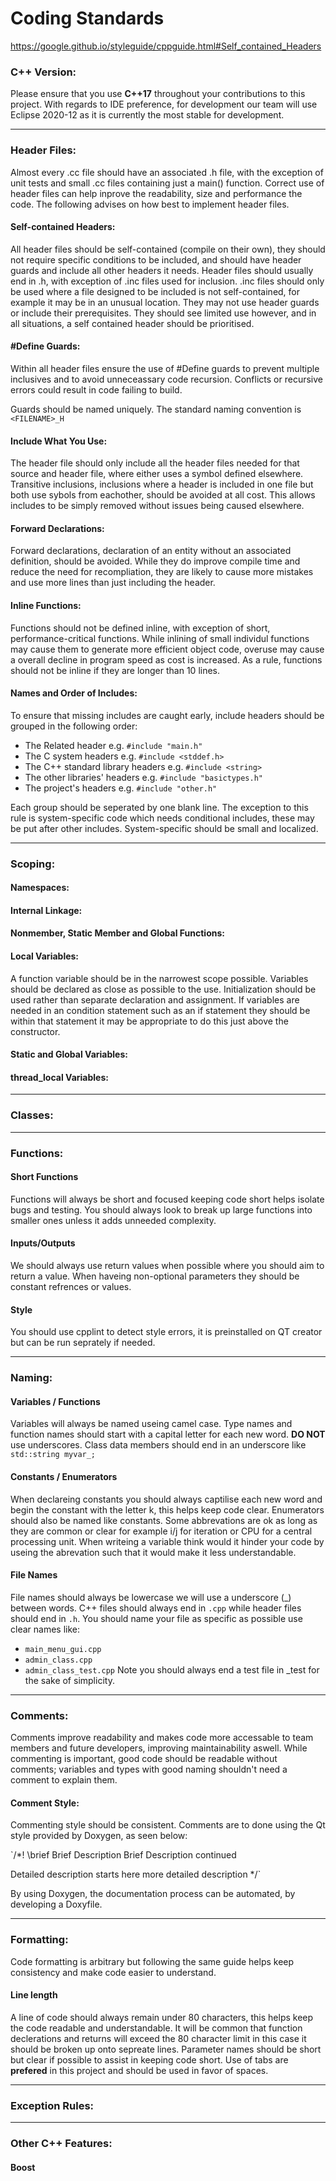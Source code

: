 # Coding Standards
https://google.github.io/styleguide/cppguide.html#Self_contained_Headers
### C++ Version:
Please ensure that you use **C++17** throughout your contributions to this project. With regards to IDE preference, for development our team will use Eclipse 2020-12 as it is currently the most stable for development.

***

### Header Files:
Almost every .cc file should have an associated .h file, with the exception of unit tests and small .cc files containing just a main() function.
Correct use of header files can help inprove the readability, size and performance the code. The following advises on how best to implement header files.

#### Self-contained Headers:
All header files should be self-contained (compile on their own), they should not require specific conditions to be included, and should have header guards and include all other headers it needs. Header files should usually end in .h, with exception of .inc files used for inclusion. .inc files should only be used where a file designed to be included is not self-contained, for example it may be in an unusual location. They may not use header guards or include their prerequisites. They should see limited use however, and in all situations, a self contained header should be prioritised.

#### #Define Guards:
Within all header files ensure the use of #Define guards to prevent multiple inclusives and to avoid unneceassary code recursion. Conflicts or recursive errors could result in code failing to build.

Guards should be named uniquely. The standard naming convention is `<FILENAME>_H`

#### Include What You Use:
The header file should only include all the header files needed for that source and header file, where either uses a symbol defined elsewhere. Transitive inclusions, inclusions where a header is included in one file but both use sybols from eachother, should be avoided at all cost. This allows includes to be simply removed without issues being caused elsewhere.

#### Forward Declarations:
Forward declarations, declaration of an entity without an associated definition, should be avoided. While they do improve compile time and reduce the need for recompliation, they are likely to cause more mistakes and use more lines than just including the header.

#### Inline Functions:
Functions should not be defined inline, with exception of short, performance-critical functions. While inlining of small individul functions may cause them to generate more efficient object code, overuse may cause a overall decline in program speed as cost is increased. As a rule, functions should not be inline if they are longer than 10 lines.

#### Names and Order of Includes:
To ensure that missing includes are caught early, include headers should be grouped in the following order: 
- The Related header e.g. `#include "main.h"`
- The C system headers e.g. `#include <stddef.h>`
- The C++ standard library headers e.g. `#include <string>`
- The other libraries' headers e.g. `#include "basictypes.h"` 
- The project's headers e.g. `#include "other.h"`

Each group should be seperated by one blank line. The exception to this rule is system-specific code which needs conditional includes, these may be put after other includes. System-specific should be small and localized.

***

### Scoping:

#### Namespaces:

#### Internal Linkage:

#### Nonmember, Static Member and Global Functions:

#### Local Variables:
A function variable should be in the narrowest scope possible. Variables should be declared as close as possible to the use. Initialization should be used rather than separate declaration and assignment. If variables are needed in an condition statement such as an if statement they should be within that statement it may be appropriate to do this just above the constructor.
#### Static and Global Variables:

#### thread_local Variables:

***

### Classes:

***

### Functions:
#### Short Functions
Functions will always be short and focused keeping code short helps isolate bugs and testing. You should always look to break up large functions into smaller ones unless it adds unneeded complexity.
#### Inputs/Outputs
We should always use return values when possible where you should aim to return a value. When haveing non-optional parameters they should be constant refrences or values.
#### Style
You should use cpplint to detect style errors, it is preinstalled on QT creator but can be run seprately if needed.
***

### Naming:
#### Variables / Functions
Variables will always be named useing camel case. Type names and function names should start with a capital letter for each new word. **DO NOT** use underscores. Class data members should end in an underscore like `std::string myvar_;`
#### Constants / Enumerators
When declareing constants you should always captilise each new word and begin the constant with the letter k, this helps keep code clear. Enumerators should also be named like constants.
Some abbrevations are ok as long as they are common or clear for example i/j for iteration or CPU for a central processing unit. When writeing a variable think would it hinder your code by useing the abrevation such that it would make it less understandable.
#### File Names
File names should always be lowercase we will use a underscore (_) between words. C++ files should always end in `.cpp` while header files should end in `.h`. You should name your file as specific as possible use clear names like:

  - `main_menu_gui.cpp`
  - `admin_class.cpp`
  - `admin_class_test.cpp`
Note you should always end a test file in _test for the sake of simplicity.
***

### Comments:
Comments improve readability and makes code more accessable to team members and future developers, improving maintainability aswell. While commenting is important, good code should be readable without comments; variables and types with good naming shouldn't need a comment to explain them.

#### Comment Style:
Commenting style should be consistent. Comments are to done using the Qt style provided by Doxygen, as seen below:

`/*! \brief Brief Description
Brief Description continued

Detailed description starts here
more detailed description
*/`

By using Doxygen, the documentation process can be automated, by developing a Doxyfile.

***

### Formatting:
Code formatting is arbitrary but following the same guide helps keep consistency and make code easier to understand.
#### Line length
A line of code should always remain under 80 characters, this helps keep the code readable and understandable. It will be common that function declerations and returns will exceed the 80 character limit in this case it should be broken up onto sepreate lines.
Parameter names should be short but clear if possible to assist in keeping code short.
Use of tabs are **prefered** in this project and should be used in favor of spaces.
***

### Exception Rules:

***

### Other C++ Features:
#### Boost
